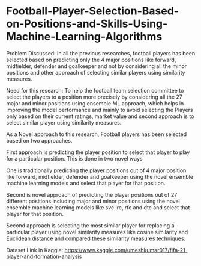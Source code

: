 # Football-Player-Selection-Based-on-Positions-and-Skills-Using-Machine-Learning-Algorithms

Problem Discussed:
In all the previous researches, football players has been selected based on predicting only the 4 major positions like forward, midfielder, defender and goalkeeper and not by considering all the minor positions and other approach of selecting similar players using similarity measures.

Need for this research:
To help the football team selection committee to select the players to a position more precisely by considering all the 27 major and minor positions using ensemble ML approach, which helps in improving the model performance and mainly to avoid selecting the Players only based on their current ratings, market value and second approach is to select similar player using similarity measures.

As a Novel approach to this research, Football players has been selected based on two approaches. 

First approach is predicting the player position to select that player to play for a particular position. This is done in two novel ways

One is traditionally predicting the player positions out of 4 major position like forward, midfielder, defender and goalkeeper using the novel ensemble machine learning models and select that player for that position.

Second is novel approach of predicting the player positions out of 27 different positions including major and minor positions using the novel ensemble machine learning models like svc lrc, rfc and dtc and select that player for that position.

Second approach is selecting the most similar player for replacing a particular player using novel similarity measures like cosine similarity and Euclidean distance and compared these similarity measures techniques.

Dataset Link in Kaggle: https://www.kaggle.com/umeshkumar017/fifa-21-player-and-formation-analysis
